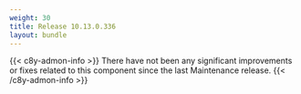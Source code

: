 ```yaml
---
weight: 30
title: Release 10.13.0.336
layout: bundle
---
```


<!--10.13.0.322-10.13.0.336-->

{{< c8y-admon-info >}}
There have not been any significant improvements or fixes related to this component since the last Maintenance release.
{{< /c8y-admon-info >}}
